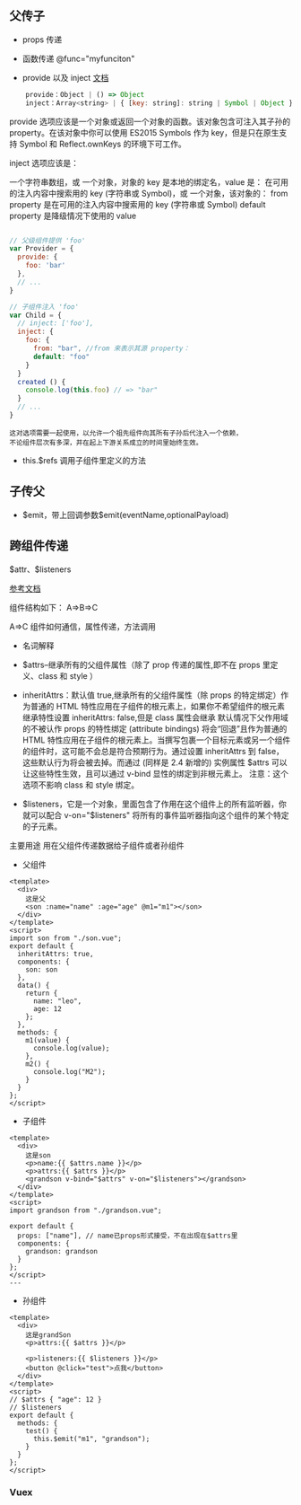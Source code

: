 ## 父传子

- props 传递

- 函数传递 @func="myfunciton"

- provide 以及 inject
  [文档](https://cn.vuejs.org/v2/api/#provide-inject)

```js
    provide：Object | () => Object
    inject：Array<string> | { [key: string]: string | Symbol | Object }
```

provide 选项应该是一个对象或返回一个对象的函数。该对象包含可注入其子孙的 property。在该对象中你可以使用 ES2015 Symbols 作为 key，但是只在原生支持 Symbol 和 Reflect.ownKeys 的环境下可工作。

inject 选项应该是：

一个字符串数组，或
一个对象，对象的 key 是本地的绑定名，value 是：
在可用的注入内容中搜索用的 key (字符串或 Symbol)，或
一个对象，该对象的：
from property 是在可用的注入内容中搜索用的 key (字符串或 Symbol)
default property 是降级情况下使用的 value

```js

// 父级组件提供 'foo'
var Provider = {
  provide: {
    foo: 'bar'
  },
  // ...
}

// 子组件注入 'foo'
var Child = {
  // inject: ['foo'],
  inject: {
    foo: {
      from: "bar", //from 来表示其源 property：
      default: "foo"
    }
  }
  created () {
    console.log(this.foo) // => "bar"
  }
  // ...
}
```

    这对选项需要一起使用，以允许一个祖先组件向其所有子孙后代注入一个依赖，
    不论组件层次有多深，并在起上下游关系成立的时间里始终生效。

- this.\$refs 调用子组件里定义的方法

## 子传父

- \$emit，带上回调参数\$emit(eventName,optionalPayload)

## 跨组件传递

\$attr、\$listeners

[参考文档](https://blog.csdn.net/songxiugongwang/article/details/84001967?depth_1-utm_source=distribute.pc_relevant.none-task&utm_source=distribute.pc_relevant.none-task)

组件结构如下：
A=>B=>C

A=>C 组件如何通信，属性传递，方法调用

- 名词解释

- \$attrs–继承所有的父组件属性（除了 prop 传递的属性,即不在 props 里定义、class 和 style ）

- inheritAttrs：默认值 true,继承所有的父组件属性（除 props 的特定绑定）作为普通的 HTML 特性应用在子组件的根元素上，如果你不希望组件的根元素继承特性设置 inheritAttrs: false,但是 class 属性会继承
  默认情况下父作用域的不被认作 props 的特性绑定 (attribute bindings) 将会“回退”且作为普通的 HTML 特性应用在子组件的根元素上。当撰写包裹一个目标元素或另一个组件的组件时，这可能不会总是符合预期行为。通过设置 inheritAttrs 到 false，这些默认行为将会被去掉。而通过 (同样是 2.4 新增的) 实例属性 \$attrs 可以让这些特性生效，且可以通过 v-bind 显性的绑定到非根元素上。
  注意：这个选项不影响 class 和 style 绑定。

- \$listeners，它是一个对象，里面包含了作用在这个组件上的所有监听器，你就可以配合 v-on="\$listeners" 将所有的事件监听器指向这个组件的某个特定的子元素。

主要用途
用在父组件传递数据给子组件或者孙组件

- 父组件

```vue
<template>
  <div>
    这是父
    <son :name="name" :age="age" @m1="m1"></son>
  </div>
</template>
<script>
import son from "./son.vue";
export default {
  inheritAttrs: true,
  components: {
    son: son
  },
  data() {
    return {
      name: "leo",
      age: 12
    };
  },
  methods: {
    m1(value) {
      console.log(value);
    },
    m2() {
      console.log("M2");
    }
  }
};
</script>
```

- 子组件

```vue
<template>
  <div>
    这是son
    <p>name:{{ $attrs.name }}</p>
    <p>attrs:{{ $attrs }}</p>
    <grandson v-bind="$attrs" v-on="$listeners"></grandson>
  </div>
</template>
<script>
import grandson from "./grandson.vue";

export default {
  props: ["name"], // name已props形式接受，不在出现在$attrs里
  components: {
    grandson: grandson
  }
};
</script>
---
```

- 孙组件

```vue
<template>
  <div>
    这是grandSon
    <p>attrs:{{ $attrs }}</p>

    <p>listeners:{{ $listeners }}</p>
    <button @click="test">点我</button>
  </div>
</template>
<script>
// $attrs { "age": 12 }
// $listeners
export default {
  methods: {
    test() {
      this.$emit("m1", "grandson");
    }
  }
};
</script>
```

### Vuex
